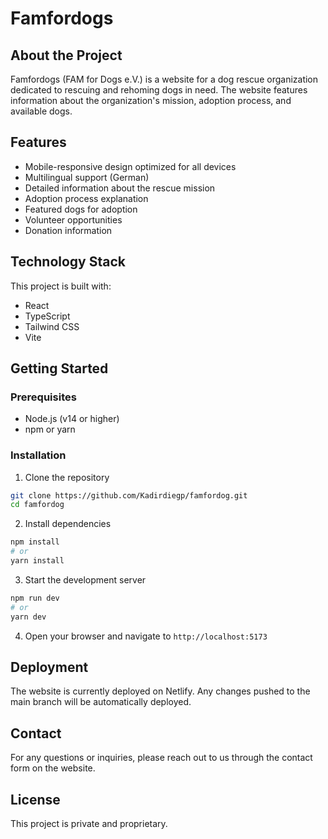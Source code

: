 # Famfordogs

## About the Project

Famfordogs (FAM for Dogs e.V.) is a website for a dog rescue organization dedicated to rescuing and rehoming dogs in need. The website features information about the organization's mission, adoption process, and available dogs.

## Features

- Mobile-responsive design optimized for all devices
- Multilingual support (German)
- Detailed information about the rescue mission
- Adoption process explanation
- Featured dogs for adoption
- Volunteer opportunities
- Donation information

## Technology Stack

This project is built with:

- React
- TypeScript
- Tailwind CSS
- Vite

## Getting Started

### Prerequisites

- Node.js (v14 or higher)
- npm or yarn

### Installation

1. Clone the repository

```bash
git clone https://github.com/Kadirdiegp/famfordog.git
cd famfordog
```

2. Install dependencies

```bash
npm install
# or
yarn install
```

3. Start the development server

```bash
npm run dev
# or
yarn dev
```

4. Open your browser and navigate to `http://localhost:5173`

## Deployment

The website is currently deployed on Netlify. Any changes pushed to the main branch will be automatically deployed.

## Contact

For any questions or inquiries, please reach out to us through the contact form on the website.

## License

This project is private and proprietary.
